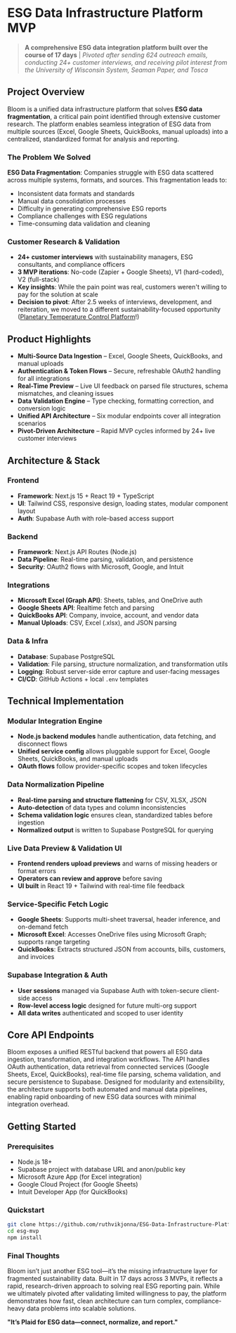 # ESG Data Infrastructure Platform MVP
> **A comprehensive ESG data integration platform built over the course of 17 days** | *Pivoted after sending 624 outreach emails, conducting 24+ customer interviews, and receiving pilot interest from the University of Wisconsin System, Seaman Paper, and Tosca*

## Project Overview
Bloom is a unified data infrastructure platform that solves **ESG data fragmentation**, a critical pain point identified through extensive customer research. The platform enables seamless integration of ESG data from multiple sources (Excel, Google Sheets, QuickBooks, manual uploads) into a centralized, standardized format for analysis and reporting.

### The Problem We Solved
**ESG Data Fragmentation**: Companies struggle with ESG data scattered across multiple systems, formats, and sources. This fragmentation leads to:
- Inconsistent data formats and standards
- Manual data consolidation processes
- Difficulty in generating comprehensive ESG reports
- Compliance challenges with ESG regulations
- Time-consuming data validation and cleaning

### Customer Research & Validation
- **24+ customer interviews** with sustainability managers, ESG consultants, and compliance officers
- **3 MVP iterations**: No-code (Zapier + Google Sheets), V1 (hard-coded), V2 (full-stack)
- **Key insights**: While the pain point was real, customers weren't willing to pay for the solution at scale
- **Decision to pivot**: After 2.5 weeks of interviews, development, and reiteration, we moved to a different sustainability-focused opportunity ([Planetary Temperature Control Platform](https://github.com/ruthvikjonna/Planetary-Temperature-Control-Platform)!)

## Product Highlights
- **Multi-Source Data Ingestion** – Excel, Google Sheets, QuickBooks, and manual uploads  
- **Authentication & Token Flows** – Secure, refreshable OAuth2 handling for all integrations  
- **Real-Time Preview** – Live UI feedback on parsed file structures, schema mismatches, and cleaning issues  
- **Data Validation Engine** – Type checking, formatting correction, and conversion logic  
- **Unified API Architecture** – Six modular endpoints cover all integration scenarios  
- **Pivot-Driven Architecture** – Rapid MVP cycles informed by 24+ live customer interviews 

## Architecture & Stack

### Frontend
- **Framework**: Next.js 15 + React 19 + TypeScript  
- **UI**: Tailwind CSS, responsive design, loading states, modular component layout  
- **Auth**: Supabase Auth with role-based access support  

### Backend
- **Framework**: Next.js API Routes (Node.js)  
- **Data Pipeline**: Real-time parsing, validation, and persistence  
- **Security**: OAuth2 flows with Microsoft, Google, and Intuit  

### Integrations
- **Microsoft Excel (Graph API)**: Sheets, tables, and OneDrive auth  
- **Google Sheets API**: Realtime fetch and parsing  
- **QuickBooks API**: Company, invoice, account, and vendor data  
- **Manual Uploads**: CSV, Excel (.xlsx), and JSON parsing  

### Data & Infra
- **Database**: Supabase PostgreSQL  
- **Validation**: File parsing, structure normalization, and transformation utils  
- **Logging**: Robust server-side error capture and user-facing messages  
- **CI/CD**: GitHub Actions + local `.env` templates  

## Technical Implementation

### Modular Integration Engine
- **Node.js backend modules** handle authentication, data fetching, and disconnect flows  
- **Unified service config** allows pluggable support for Excel, Google Sheets, QuickBooks, and manual uploads  
- **OAuth flows** follow provider-specific scopes and token lifecycles  

### Data Normalization Pipeline
- **Real-time parsing and structure flattening** for CSV, XLSX, JSON  
- **Auto-detection** of data types and column inconsistencies  
- **Schema validation logic** ensures clean, standardized tables before ingestion  
- **Normalized output** is written to Supabase PostgreSQL for querying  

### Live Data Preview & Validation UI
- **Frontend renders upload previews** and warns of missing headers or format errors  
- **Operators can review and approve** before saving  
- **UI built** in React 19 + Tailwind with real-time file feedback  

### Service-Specific Fetch Logic
- **Google Sheets**: Supports multi-sheet traversal, header inference, and on-demand fetch  
- **Microsoft Excel**: Accesses OneDrive files using Microsoft Graph; supports range targeting  
- **QuickBooks**: Extracts structured JSON from accounts, bills, customers, and invoices  

### Supabase Integration & Auth
- **User sessions** managed via Supabase Auth with token-secure client-side access  
- **Row-level access logic** designed for future multi-org support  
- **All data writes** authenticated and scoped to user identity  

## Core API Endpoints
Bloom exposes a unified RESTful backend that powers all ESG data ingestion, transformation, and integration workflows. The API handles OAuth authentication, data retrieval from connected services (Google Sheets, Excel, QuickBooks), real-time file parsing, schema validation, and secure persistence to Supabase. Designed for modularity and extensibility, the architecture supports both automated and manual data pipelines, enabling rapid onboarding of new ESG data sources with minimal integration overhead.

## Getting Started

### Prerequisites
- Node.js 18+
- Supabase project with database URL and anon/public key
- Microsoft Azure App (for Excel integration)
- Google Cloud Project (for Google Sheets)
- Intuit Developer App (for QuickBooks)

### Quickstart
```bash
git clone https://github.com/ruthvikjonna/ESG-Data-Infrastructure-Platform.git
cd esg-mvp
npm install
```

### Final Thoughts
Bloom isn’t just another ESG tool—it’s the missing infrastructure layer for fragmented sustainability data. Built in 17 days across 3 MVPs, it reflects a rapid, research-driven approach to solving real ESG reporting pain. While we ultimately pivoted after validating limited willingness to pay, the platform demonstrates how fast, clean architecture can turn complex, compliance-heavy data problems into scalable solutions.

**"It’s Plaid for ESG data—connect, normalize, and report."**
